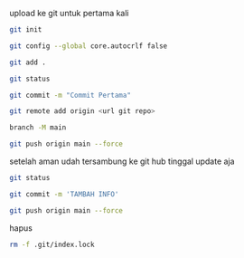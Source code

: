 upload ke git untuk pertama kali
```bash
git init
```
```bash
git config --global core.autocrlf false
```
```bash
git add .
```
```bash
git status
```
```bash
git commit -m "Commit Pertama"
```
```bash
git remote add origin <url git repo>
```
```bash
branch -M main
```
```bash
git push origin main --force
```


setelah aman udah tersambung ke git hub tinggal update aja
```bash
git status
```
```bash
git commit -m 'TAMBAH INFO'
```
```bash
git push origin main --force
```


hapus
```bash
rm -f .git/index.lock
```
